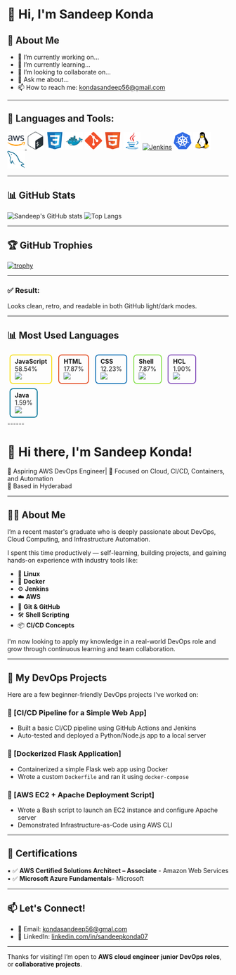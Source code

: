 # 👋 Hi, I'm Sandeep Konda

## 🚀 About Me
- 🔭 I’m currently working on...
- 🌱 I’m currently learning...
- 👯 I’m looking to collaborate on...
- 💬 Ask me about...
- 📫 How to reach me: kondasandeep56@gmail.com


---

## 🚀 Languages and Tools:

<p align="left">
  <a href="https://aws.amazon.com" target="_blank">
  <img src="https://raw.githubusercontent.com/devicons/devicon/master/icons/amazonwebservices/amazonwebservices-original-wordmark.svg" alt="AWS" width="40" height="40"/>
</a>
  <a href="https://www.gnu.org/software/bash/" target="_blank"><img src="https://raw.githubusercontent.com/devicons/devicon/master/icons/bash/bash-original.svg" alt="Bash" width="40" height="40"/></a>
  <a href="https://developer.mozilla.org/en-US/docs/Web/CSS" target="_blank"><img src="https://raw.githubusercontent.com/devicons/devicon/master/icons/css3/css3-original.svg" alt="CSS3" width="40" height="40"/></a>
  <a href="https://www.docker.com/" target="_blank"><img src="https://raw.githubusercontent.com/devicons/devicon/master/icons/docker/docker-original.svg" alt="Docker" width="40" height="40"/></a>
  <a href="https://git-scm.com/" target="_blank"><img src="https://raw.githubusercontent.com/devicons/devicon/master/icons/git/git-original.svg" alt="Git" width="40" height="40"/></a>
  <a href="https://developer.mozilla.org/en-US/docs/Web/HTML" target="_blank"><img src="https://raw.githubusercontent.com/devicons/devicon/master/icons/html5/html5-original.svg" alt="HTML5" width="40" height="40"/></a>
  <a href="https://www.java.com" target="_blank"><img src="https://raw.githubusercontent.com/devicons/devicon/master/icons/java/java-original.svg" alt="Java" width="40" height="40"/></a>
  <a href="https://www.jenkins.io/" target="_blank"><img src="https://www.vectorlogo.zone/logos/jenkins/jenkins-icon.svg" alt="Jenkins" width="40" height="40"/></a>
  <a href="https://kubernetes.io/" target="_blank"><img src="https://raw.githubusercontent.com/devicons/devicon/master/icons/kubernetes/kubernetes-plain.svg" alt="Kubernetes" width="40" height="40"/></a>
  <a href="https://www.linux.org/" target="_blank"><img src="https://raw.githubusercontent.com/devicons/devicon/master/icons/linux/linux-original.svg" alt="Linux" width="40" height="40"/></a>
  <a href="https://www.mysql.com/" target="_blank"><img src="https://raw.githubusercontent.com/devicons/devicon/master/icons/mysql/mysql-original.svg" alt="MySQL" width="40" height="40"/></a>
</p>


---

## 📊 GitHub Stats
![Sandeep's GitHub stats](https://github-readme-stats.vercel.app/api?username=thesandeepkonda&show_icons=true&theme=radical)
![Top Langs](https://github-readme-stats.vercel.app/api/top-langs/?username=thesandeepkonda&layout=compact&theme=radical)

---

## 🏆 GitHub Trophies
[![trophy](https://github-profile-trophy.vercel.app/?username=thesandeepkonda&theme=onedark)](https://github.com/ryo-ma/github-profile-trophy)

---

### ✅ Result:
Looks clean, retro, and readable in both GitHub light/dark modes.

---

## 📊 Most Used Languages

<div align="left">
  <div style="display: inline-block; border: 2px solid #F7DF1E; padding: 5px 10px; border-radius: 8px; margin: 5px;">
    <strong>JavaScript</strong><br> 58.54%
    <br>
    <img src="https://img.shields.io/badge/JavaScript-58.54%25-F7DF1E?style=flat&logo=javascript&logoColor=black" />
  </div>

  <div style="display: inline-block; border: 2px solid #E34F26; padding: 5px 10px; border-radius: 8px; margin: 5px;">
    <strong>HTML</strong><br> 17.87%
    <br>
    <img src="https://img.shields.io/badge/HTML-17.87%25-E34F26?style=flat&logo=html5&logoColor=white" />
  </div>

  <div style="display: inline-block; border: 2px solid #1572B6; padding: 5px 10px; border-radius: 8px; margin: 5px;">
    <strong>CSS</strong><br> 12.23%
    <br>
    <img src="https://img.shields.io/badge/CSS-12.23%25-1572B6?style=flat&logo=css3&logoColor=white" />
  </div>

  <div style="display: inline-block; border: 2px solid #89E051; padding: 5px 10px; border-radius: 8px; margin: 5px;">
    <strong>Shell</strong><br> 7.87%
    <br>
    <img src="https://img.shields.io/badge/Shell-7.87%25-89E051?style=flat&logo=gnubash&logoColor=white" />
  </div>

  <div style="display: inline-block; border: 2px solid #844FBA; padding: 5px 10px; border-radius: 8px; margin: 5px;">
    <strong>HCL</strong><br> 1.90%
    <br>
    <img src="https://img.shields.io/badge/HCL-1.90%25-844FBA?style=flat" />
  </div>

  <div style="display: inline-block; border: 2px solid #007396; padding: 5px 10px; border-radius: 8px; margin: 5px;">
    <strong>Java</strong><br> 1.59%
    <br>
    <img src="https://img.shields.io/badge/Java-1.59%25-007396?style=flat&logo=java&logoColor=white" />
  </div>
</div>
------



# 👋 Hi there, I'm Sandeep Konda!

🎯 Aspiring AWS DevOps Engineer| 🚀 Focused on Cloud, CI/CD, Containers, and Automation  
📍 Based in Hyderabad

---

## 👨‍💻 About Me

I’m a recent master's graduate who is deeply passionate about DevOps, Cloud Computing, and Infrastructure Automation.

I spent this time productively — self-learning, building projects, and gaining hands-on experience with industry tools like:

- 🐧 **Linux**
- 🐳 **Docker**
- ⚙️ **Jenkins**
- ☁️ **AWS**
- 📂 **Git & GitHub**
- 🛠️ **Shell Scripting**
- 📦 **CI/CD Concepts**

I'm now looking to apply my knowledge in a real-world DevOps role and grow through continuous learning and team collaboration.

---

## 📁 My DevOps Projects

Here are a few beginner-friendly DevOps projects I've worked on:

### 🔹 [CI/CD Pipeline for a Simple Web App]
- Built a basic CI/CD pipeline using GitHub Actions and Jenkins
- Auto-tested and deployed a Python/Node.js app to a local server

### 🔹 [Dockerized Flask Application]
- Containerized a simple Flask web app using Docker
- Wrote a custom `Dockerfile` and ran it using `docker-compose`

### 🔹 [AWS EC2 + Apache Deployment Script]
- Wrote a Bash script to launch an EC2 instance and configure Apache server
- Demonstrated Infrastructure-as-Code using AWS CLI

---

## 📜 Certifications


▪ ✅ **AWS Certified Solutions Architect – Associate** - Amazon Web Services
▪ ✅ **Microsoft Azure Fundamentals**- Microsoft

---

## 📫 Let's Connect!

- 📧 Email: kondasandeep56@gmal.com 
- 💼 LinkedIn: [linkedin.com/in/sandeepkonda07](https://www.linkedin.com/in/sandeepkonda07/)

---

Thanks for visiting! I’m open to **AWS cloud engineer** **junior DevOps roles**, or **collaborative projects**.
